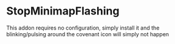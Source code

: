 # StopMinimapFlashing

This addon requires no configuration, simply install it and the blinking/pulsing around the covenant icon will simply not happen
